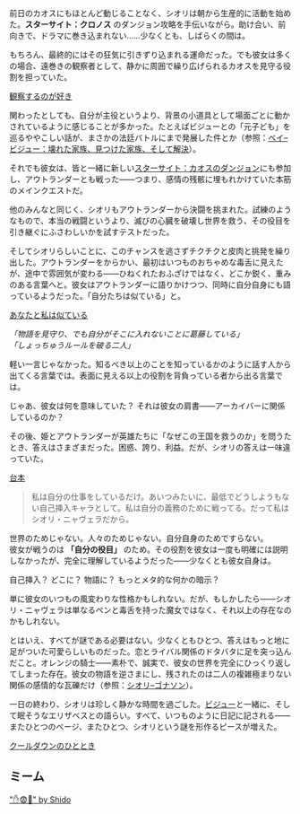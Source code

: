 <!-- title: シオリ・ニャヴェラ -->
<!-- status: 生存 -->

前日のカオスにもほとんど動じることなく、シオリは朝から生産的に活動を始めた。**スターサイト：クロノス** のダンジョン攻略を手伝いながら。助け合い、前向きで、ドラマに巻き込まれない……少なくとも、しばらくの間は。

もちろん、最終的にはその狂気に引きずり込まれる運命だった。でも彼女は多くの場合、遠巻きの観察者として、静かに周囲で繰り広げられるカオスを見守る役割を担っていた。

[観察するのが好き](#embed:https://www.youtube.com/live/98bQ3awzWLM?t=17280)

関わったとしても、自分が主役というより、背景の小道具として場面ごとに動かされているように感じることが多かった。たとえばビジューとの「元子ども」を巡るややこしい話が、まさかの法廷バトルにまで発展した件とか（参照：[ベイ–ビジュー：壊れた家族、見つけた家族、そして解決](#edge:bae-bijou)）。

それでも彼女は、皆と一緒に新しい[スターサイト：カオスのダンジョン](https://www.youtube.com/live/98bQ3awzWLM?t=7733)にも参加し、アウトランダーとも戦った――つまり、感情の残骸に埋もれかけていた本筋のメインクエストだ。

他のみんなと同じく、シオリもアウトランダーから決闘を挑まれた。試練のようなもので、本当の戦闘というより、滅びの心臓を破壊し世界を救う、その役目を引き継ぐにふさわしいかを試すテストだった。

そしてシオリらしいことに、このチャンスを逃さずチクチクと皮肉と挑発を繰り出した。アウトランダーをからかい、最初はいつものおちゃめな毒舌に見えたが、途中で雰囲気が変わる――ひねくれたおふざけではなく、どこか鋭く、重みのある言葉へと。彼女はアウトランダーに語りかけつつ、同時に自分自身にも語っているようだった。「自分たちは似ている」と。

[あなたと私は似ている](#embed:https://www.youtube.com/live/98bQ3awzWLM?si=4vKuhvHq9ARFIyAF&t=8794)

_「物語を見守り、でも自分がそこに入れないことに葛藤している」_  
_「しょっちゅうルールを破る二人」_

軽い一言じゃなかった。知るべき以上のことを知っているかのように話す人から出てくる言葉では。表面に見える以上の役割を背負っている者から出る言葉では。

じゃあ、彼女は何を意味していた？ それは彼女の肩書――アーカイバーに関係しているのか？

その後、姫とアウトランダーが英雄たちに「なぜこの王国を救うのか」を問うたとき、答えはさまざまだった。困惑、誇り、利益。だが、シオリの答えは一味違っていた。

[台本](#embed:https://www.youtube.com/live/98bQ3awzWLM?si=GlbL7dJkjV0wglfU&t=9223)

> 私は自分の仕事をしているだけ。あいつみたいに、最低でどうしようもない自己挿入キャラとして。私は自分の義務のために戦ってる。だって私はシオリ・ニャヴェラだから。

世界のためじゃない。人々のためじゃない。自分自身のためですらない。  
彼女が戦うのは **「自分の役目」** のため。その役割を彼女は一度も明確には説明しなかったが、完全に理解しているようだった――少なくとも彼女自身は。

自己挿入？ どこに？ 物語に？ もっとメタ的な何かの暗示？

単に彼女のいつもの風変わりな性格かもしれない。だが、もしかしたら――シオリ・ニャヴェラは単なるペンと毒舌を持った魔女ではなく、それ以上の存在なのかもしれない。

とはいえ、すべてが謎である必要はない。少なくともひとつ、答えはもっと地に足がついた可愛らしいものだった。恋とライバル関係のドタバタに足を突っ込んだこと。オレンジの騎士――素朴で、誠実で、彼女の世界を完全にひっくり返してしまった存在。彼女の物語を逆さまにし、残されたのは二人の複雑極まりない関係の感情的な瓦礫だけ（参照：[シオリ–ゴナソン](#edge:gigi-shiori)）。

一日の終わり、シオリは珍しく静かな時間を過ごした。[ビジュー](https://www.youtube.com/live/98bQ3awzWLM?t=15814)と一緒に、そして眠そうなエリザベスとの語らい。すべて、いつものように日記に記される――またひとつのページ、またひとつ、シオリという謎を形作るピースが増えた。

[クールダウンのひととき](#embed:https://www.youtube.com/live/98bQ3awzWLM?si=Zv5vHxEzlcKhAmcH&t=18947)

## ミーム

["✋😨🤚" by Shido](https://x.com/Shido36_/status/1920528025575141534)
